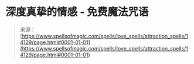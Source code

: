 <!--yml

category: 未分类

date: 2024-06-12 18:53:00

-->

# 深度真挚的情感 - 免费魔法咒语

> 来源：[https://www.spellsofmagic.com/spells/love_spells/attraction_spells/14129/page.html#0001-01-01](https://www.spellsofmagic.com/spells/love_spells/attraction_spells/14129/page.html#0001-01-01)

